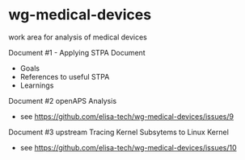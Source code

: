 # wg-medical-devices
work area for analysis of medical devices

Document #1 - Applying STPA Document
* Goals
* References to useful STPA
* Learnings 

Document #2 openAPS Analysis
* see https://github.com/elisa-tech/wg-medical-devices/issues/9

Document #3 upstream Tracing Kernel Subsytems to Linux Kernel
* see https://github.com/elisa-tech/wg-medical-devices/issues/10
